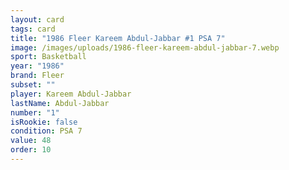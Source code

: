 ```yaml
---
layout: card
tags: card
title: "1986 Fleer Kareem Abdul-Jabbar #1 PSA 7"
image: /images/uploads/1986-fleer-kareem-abdul-jabbar-7.webp
sport: Basketball
year: "1986"
brand: Fleer
subset: ""
player: Kareem Abdul-Jabbar
lastName: Abdul-Jabbar
number: "1"
isRookie: false
condition: PSA 7
value: 48
order: 10
---
```

